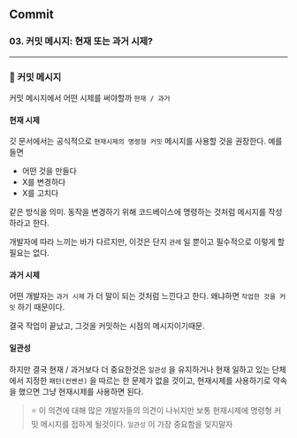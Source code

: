 ## Commit

### 03. 커밋 메시지: 현재 또는 과거 시제?

---

### 📌 커밋 메시지

커밋 메시지에서 어떤 시제를 써야할까 `현재 / 과거`

#### 현재 시제

깃 문서에서는 공식적으로 `현재시제의 명령형 커밋` 메시지를 사용할 것을 권장한다.
예를 들면

- 어떤 것을 만들다
- X를 변경하다
- X를 고치다

같은 방식을 의미.
동작을 변경하기 위해 코드베이스에 명령하는 것처럼 메시지를 작성하라고 한다.

개발자에 따라 느끼는 바가 다르지만, 이것은 단지 `관례` 일 뿐이고 필수적으로 이렇게 할 필요는 없다.

#### 과거 시제

어떤 개발자는 `과거 시제` 가 더 말이 되는 것처럼 느낀다고 한다. 왜냐하면 `작업한 것을 커밋` 하기 때문이다.

결국 작업이 끝났고, 그것을 커밋하는 시점의 메시지이기때문.

#### 일관성

하지만 결국 현재 / 과거보다 더 중요한것은 `일관성` 을 유지하거나 현재 일하고 있는 단체에서 지정한 `패턴(컨벤션)` 을 따르는 한 문제가 없을 것이고, 현재시제를 사용하기로 약속을 했으면 그냥 현재시제를 사용하면 된다.

> ⭐️ 이 의견에 대해 많은 개발자들의 의견이 나뉘지만 보통 현재시제에 명령형 커밋 메시지를 접하게 될것이다.
> `일관성` 이 가장 중요함을 잊지말자
